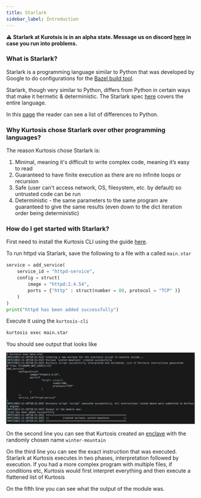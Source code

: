 ```yaml
---
title: Starlark
sidebar_label: Introduction
---
```


:warning: **Starlark at Kurotsis is in an alpha state. Message us on discord [here](https://discord.com/channels/783719264308953108/783719264308953111) in case you run into problems.**

### What is Starlark?

Starlark is a programming language similar to Python that was developed
by Google to do configurations for the [Bazel build tool](https://bazel.build/rules/language).

Starlark, though very similar to Python, differs from Python in certain ways that make it hermetic & deterministic. The Starlark spec [here](https://github.com/google/starlark-go/blob/master/doc/spec.md) covers the entire language.

In this [page](https://bazel.build/rules/language#differences_with_python) the
reader can see a list of differences to Python.

### Why Kurtosis chose Starlark over other programming languages?

The reason Kurtosis chose Starlark is:

1. Minimal, meaning it's difficult to write complex code, meaning it’s easy to read
2. Guaranteed to have finite execution as there are no infinite loops or recursion
3. Safe (user can't access network, OS, filesystem, etc. by default) so untrusted code can be run
4. Deterministic - the same parameters to the same program are guaranteed to give the same results (even down to the dict iteration order being deterministic)

### How do I get started with Starlark?

First need to install the Kurtosis CLI using the guide [here](https://docs.kurtosis.com/install).

To run httpd via Starlark, save the following to a file with a called `main.star`

```py
service = add_service(
    service_id = "httpd-service", 
    config = struct(
        image = "httpd:2.4.54", 
        ports = {"http" : struct(number = 80, protocol = "TCP" )}
    )
)
print("httpd has been added successfully")
```

Execute it using the `kurtosis-cli`

```bash
kurtosis exec main.star
```

You should see output that looks like

![expected output](/static/img/starlark/exec-output.png)

On the second line you can see that Kurtosis created an [enclave](/docs/reference/architecture.md#enclaves) with the randomly chosen name `winter-mountain`

On the third line you can see the exact instruction that was executed. Starlark
at Kurtosis executes in two phases, interpretation followed by execution. If
you had a more complex program with multiple files, if conditions etc, Kurtosis
would first interpret everything and then execute a flattened list of Kurtosis

On the fifth line you can see what the output of the module was.

